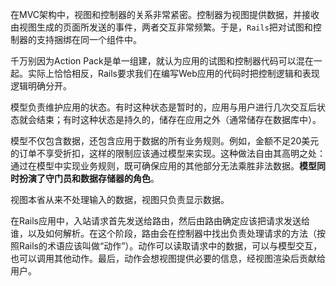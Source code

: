 在MVC架构中，视图和控制器的关系非常紧密。控制器为视图提供数据，并接收由视图生成的页面所发送的事件，两者交互非常频繁。于是，`Rails`把对试图和控制器的支持捆绑在同一个组件中。

千万别因为Action Pack是单一组建，就认为应用的试图和控制器代码可以混在一起。实际上恰恰相反，Rails要求我们在编写Web应用的代码时把控制逻辑和表现逻辑明确分开。

模型负责维护应用的状态。有时这种状态是暂时的，应用与用户进行几次交互后状态就会结束；有时这种状态是持久的，储存在应用之外（通常储存在数据库中）。

模型不仅包含数据，还包含应用于数据的所有业务规则。例如，金额不足20美元的订单不享受折扣，这样的限制应该通过模型来实现。这种做法自由其高明之处：通过在模型中实现业务规则，既可确保应用的其他部分无法乘胜非法数据。**模型同时扮演了守门员和数据存储器的角色**。

视图本省从来不处理输入的数据，视图只负责显示数据。

在Rails应用中，入站请求首先发送给路由，然后由路由确定应该把请求发送给谁，以及如何解析。在这个阶段，路由会在控制器中找出负责处理请求的方法（按照Rails的术语应该叫做“动作”）。动作可以读取请求中的数据，可以与模型交互，也可以调用其他动作。最后，动作会想视图提供必要的信息，经视图渲染后贡献给用户。
